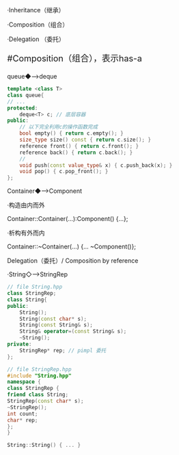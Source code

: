 ·Inheritance（继承）

·Composition（组合）

·Delegation （委托）

<p style="font-size: 20px;">#Composition（组合），表示has-a</p>


queue◆-->deque

```C++
template <class T>
class queue{
// ...
protected:
    deque<T> c; // 底层容器
public:
    // 以下完全利用c的操作函数完成
    bool empty() { return c.empty(); }
    size_type size() const { return c.size(); }
    reference front() { return c.front(); }
    reference back() { return c.back(); }
    // 
    void push(const value_type& x) { c.push_back(x); }
    void pop() { c.pop_front(); }
};
```

Container◆-->Component

·构造由内而外

Container::Container(...):Component() {...};

·析构有外而内

Container::~Container(...) {... ~Component()};

Delegation（委托）/ Composition by reference

·String◇-->StringRep

```C++ Standard
// file String.hpp
class StringRep;
class String{
public:
    String();
    String(const char* s);
    String(const String& s);
    String& operator=(const String& s);
    ~String();
private:
    StringRep* rep; // pimpl 委托
};
```

```C++
// file StringRep.hpp
#include "String.hpp"
namespace {
class StringRep {
friend class String;
StringRep(const char* s);
~StringRep();
int count;
char* rep;
};
}

String::String() { ... }
```